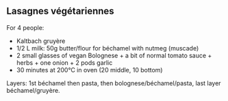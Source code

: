 ## Lasagnes végétariennes

For 4 people:
- Kaltbach gruyère
- 1/2 L milk: 50g butter/flour for béchamel with nutmeg (muscade)
- 2 small glasses of vegan Bolognese + a bit of normal tomato sauce + herbs + one onion + 2 pods garlic
- 30 minutes at 200°C in oven (20 middle, 10 bottom)

Layers: 1st béchamel then pasta, then bolognese/béchamel/pasta, last layer béchamel/gruyère.
